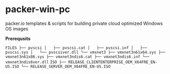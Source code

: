 # packer-win-pc
packer.io templates &amp; scripts for building private cloud optimized Windows OS images


**Prerequsits**

`
FILES
├── pvscsi
│   ├── pvscsi.cat
│   ├── pvscsi.inf
│   ├── pvscsi.sys
│   └── pvscsiver.dll
└── vmxnet3
    ├── vmxnet3n61x64.sys
    ├── vmxnet3n61x86.sys
    ├── vmxnet3ndis6.cat
    ├── vmxnet3ndis6.inf
    └── vmxnet3ndis6ver.dll
`
`
ISO
├── RELEASE_CLIENTENTERPRISE_OEM_X64FRE_EN-US.ISO
└── RELEASE_SERVER_OEM_X64FRE_EN-US.ISO
`
